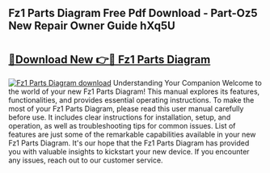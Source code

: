 ## Fz1 Parts Diagram Free Pdf Download - Part-Oz5 New Repair Owner Guide hXq5U

# <h2><a href="http://dfjjia.blite.top/?on=Fz1+Parts+Diagram">🔗Download New 👉🔴 Fz1 Parts Diagram</a></h2>

[![Fz1 Parts Diagram download](https://i.imgur.com/lujVjoI.png)](http://dfjjia.blite.top/?on=Fz1+Parts+Diagram)
Understanding Your Companion Welcome to the world of your new Fz1 Parts Diagram! This manual explores its features, functionalities, and provides essential operating instructions. To make the most of your Fz1 Parts Diagram, please read this user manual carefully before use. It includes clear instructions for installation, setup, and operation, as well as troubleshooting tips for common issues. List of features are just some of the remarkable capabilities available in your new Fz1 Parts Diagram. It's our hope that the Fz1 Parts Diagram has provided you with valuable insights to kickstart your new device. If you encounter any issues, reach out to our customer service.
